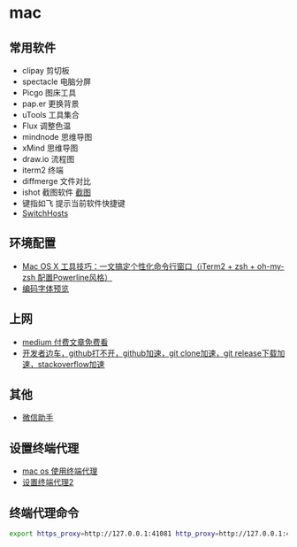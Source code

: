 # mac

## 常用软件

- clipay 剪切板
- spectacle 电脑分屏
- Picgo 图床工具
- pap.er 更换背景
- uTools 工具集合
- Flux 调整色温
- mindnode 思维导图
- xMind 思维导图
- draw.io 流程图
- iterm2 终端
- diffmerge 文件对比
- ishot 截图软件 [截图](https://xclient.info/s/ishot.html#versions)
- 键指如飞 提示当前软件快捷键
- [SwitchHosts](https://oldj.github.io/SwitchHosts/)

## 环境配置

- [Mac OS X 工具技巧：一文搞定个性化命令行窗口（iTerm2 + zsh + oh-my-zsh 配置Powerline风格）](https://blog.csdn.net/mickjoust/article/details/82289497)
- [编码字体预览](https://www.programmingfonts.org/)

## 上网

- [medium 付费文章免费看](https://www.jianshu.com/p/e61ac8aecae8)
- [开发者边车，github打不开，github加速，git clone加速，git release下载加速，stackoverflow加速](https://github.com/docmirror/dev-sidecar)

## 其他

- [微信助手](https://github.com/lmk123/oh-my-wechat)

## 设置终端代理

- [mac os 使用终端代理](https://github.com/FatliTalk/blog/issues/131)
- [设置终端代理2](https://github.com/mrdulin/blog/issues/18)

## 终端代理命令

```bash
export https_proxy=http://127.0.0.1:41081 http_proxy=http://127.0.0.1:41081 all_proxy=socks5://127.0.0.1:1080
```
